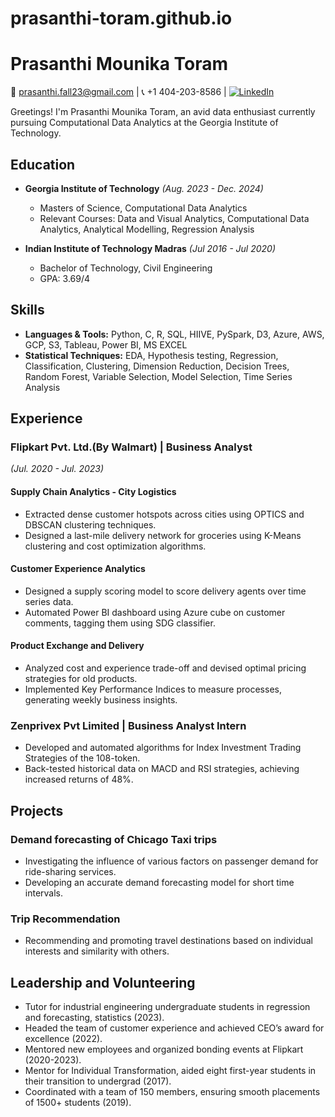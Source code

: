 # prasanthi-toram.github.io
# Prasanthi Mounika Toram

📧 [prasanthi.fall23@gmail.com](mailto:prasanthi.fall23@gmail.com) | 📞 +1 404-203-8586 | [![LinkedIn](https://img.shields.io/badge/LinkedIn-Connect-blue?style=flat&logo=linkedin&labelColor=blue)](https://www.linkedin.com/in/prasanthimounika-toram/)

Greetings! I'm Prasanthi Mounika Toram, an avid data enthusiast currently pursuing Computational Data Analytics at the Georgia Institute of Technology.

## Education
- **Georgia Institute of Technology** *(Aug. 2023 - Dec. 2024)*
  - Masters of Science, Computational Data Analytics
  - Relevant Courses: Data and Visual Analytics, Computational Data Analytics, Analytical Modelling, Regression Analysis

- **Indian Institute of Technology Madras** *(Jul 2016 - Jul 2020)*
  - Bachelor of Technology, Civil Engineering
  - GPA: 3.69/4

## Skills
- **Languages & Tools:** Python, C, R, SQL, HIIVE, PySpark, D3, Azure, AWS, GCP, S3, Tableau, Power BI, MS EXCEL
- **Statistical Techniques:** EDA, Hypothesis testing, Regression, Classification, Clustering, Dimension Reduction, Decision Trees, Random Forest, Variable Selection, Model Selection, Time Series Analysis

## Experience
### Flipkart Pvt. Ltd.(By Walmart) | Business Analyst
*(Jul. 2020 - Jul. 2023)*

#### Supply Chain Analytics - City Logistics
- Extracted dense customer hotspots across cities using OPTICS and DBSCAN clustering techniques.
- Designed a last-mile delivery network for groceries using K-Means clustering and cost optimization algorithms.

#### Customer Experience Analytics
- Designed a supply scoring model to score delivery agents over time series data.
- Automated Power BI dashboard using Azure cube on customer comments, tagging them using SDG classifier.

#### Product Exchange and Delivery
- Analyzed cost and experience trade-off and devised optimal pricing strategies for old products.
- Implemented Key Performance Indices to measure processes, generating weekly business insights.

### Zenprivex Pvt Limited | Business Analyst Intern
- Developed and automated algorithms for Index Investment Trading Strategies of the 108-token.
- Back-tested historical data on MACD and RSI strategies, achieving increased returns of 48%.

## Projects
### Demand forecasting of Chicago Taxi trips
- Investigating the influence of various factors on passenger demand for ride-sharing services.
- Developing an accurate demand forecasting model for short time intervals.

### Trip Recommendation
- Recommending and promoting travel destinations based on individual interests and similarity with others.

## Leadership and Volunteering
- Tutor for industrial engineering undergraduate students in regression and forecasting, statistics (2023).
- Headed the team of customer experience and achieved CEO’s award for excellence (2022).
- Mentored new employees and organized bonding events at Flipkart (2020-2023).
- Mentor for Individual Transformation, aided eight first-year students in their transition to undergrad (2017).
- Coordinated with a team of 150 members, ensuring smooth placements of 1500+ students (2019).

